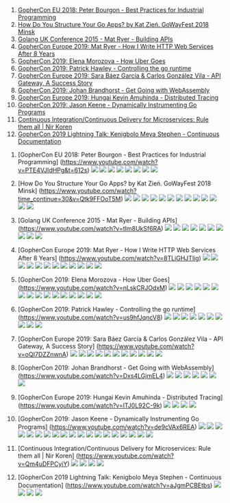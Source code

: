 
1. [GopherCon EU 2018: Peter Bourgon - Best Practices for Industrial Programming](#1)   
1. [How Do You Structure Your Go Apps? by Kat Zień. GoWayFest 2018 Minsk](#2)   
1. [Golang UK Conference 2015 - Mat Ryer - Building APIs](#3)   
1. [GopherCon Europe 2019: Mat Ryer - How I Write HTTP Web Services After 8 Years](#4)   
1. [GopherCon 2019: Elena Morozova - How Uber Goes](#5)   
1. [GopherCon 2019: Patrick Hawley - Controlling the go runtime](#6)   
1. [GopherCon Europe 2019: Sara Báez García & Carlos González Vila - API Gateway, A Success Story](#7)   
1. [GopherCon 2019: Johan Brandhorst - Get Going with WebAssembly](#8)   
1. [GopherCon Europe 2019: Hungai Kevin Amuhinda - Distributed Tracing](#9)   
1. [GopherCon 2019: Jason Keene - Dynamically Instrumenting Go Programs](#10)   
1. [Continuous Integration/Continuous Delivery for Microservices: Rule them all | Nir Koren](#11)   
1. [GopherCon 2019 Lightning Talk: Kenigbolo Meya Stephen - Continuous Documentation](#12)   


<a name="1"></a>

1. [GopherCon EU 2018: Peter Bourgon - Best Practices for Industrial Programming] (https://www.youtube.com/watch?v=PTE4VJIdHPg&t=612s)
![](images/000006.png)
![](images/000001.png)
![](images/000002.png)
![](images/000003.png)
![](images/000004.png)
![](images/000005.png)
![](images/000006.png)
![](images/000007.png)


<a name="2"></a>

2. [How Do You Structure Your Go Apps? by Kat Zień. GoWayFest 2018 Minsk] (https://www.youtube.com/watch?time_continue=30&v=Qtk9FFOoT5M)
![](images/000101.png)
![](images/000102.png)
![](images/000103.png)
![](images/000104.png)
![](images/000105.png)
![](images/000106.png)
![](images/000107.png)
![](images/000108.png)
![](images/000109.png)
![](images/000110.png)
![](images/000111.png)
![](images/000112.png)
![](images/000113.png)


<a name="3"></a>

3. [Golang UK Conference 2015 - Mat Ryer - Building APIs] (https://www.youtube.com/watch?v=tIm8UkSf6RA)
![](images/000201.png)
![](images/000202.png)
![](images/000203.png)
![](images/000204.png)
![](images/000205.png)
![](images/000206.png)
![](images/000207.png)
![](images/000208.png)
![](images/000209.png)
![](images/000210.png)


<a name="4"></a>

4. [GopherCon Europe 2019: Mat Ryer - How I Write HTTP Web Services After 8 Years] (https://www.youtube.com/watch?v=8TLiGHJTlig)
![](images/000301.png)
![](images/000302.png)
![](images/000303.png)
![](images/000304.png)
![](images/000305.png)
![](images/000306.png)
![](images/000307.png)
![](images/000308.png)
![](images/000309.png)
![](images/000310.png)
![](images/000311.png)
![](images/000312.png)


<a name="5"></a>

5. [GopherCon 2019: Elena Morozova - How Uber Goes] (https://www.youtube.com/watch?v=nLskCRJOdxM)
![](images/000401.png)
![](images/000402.png)
![](images/000403.png)
![](images/000404.png)
![](images/000405.png)
![](images/000406.png)
![](images/000407.png)
![](images/000408.png)
![](images/000409.png)
![](images/000410.png)
![](images/000411.png)
![](images/000412.png)
![](images/000413.png)
![](images/000414.png)
![](images/000415.png)
![](images/000416.png)


<a name="6"></a>

6. [GopherCon 2019: Patrick Hawley - Controlling the go runtime] (https://www.youtube.com/watch?v=us9hfJqncV8)
![](images/000501.png)
![](images/000502.png)
![](images/000503.png)
![](images/000504.png)
![](images/000505.png)
![](images/000506.png)
![](images/000507.png)
![](images/000508.png)
![](images/000509.png)
![](images/000510.png)


<a name="7"></a>

7. [GopherCon Europe 2019: Sara Báez García & Carlos González Vila - API Gateway, A Success Story] (https://www.youtube.com/watch?v=oQI7DZZnwnA)
![](images/000601.png)
![](images/000602.png)
![](images/000603.png)
![](images/000604.png)
![](images/000605.png)
![](images/000606.png)
![](images/000607.png)
![](images/000608.png)
![](images/000609.png)
![](images/000610.png)
![](images/000611.png)


<a name="8"></a>

8. [GopherCon 2019: Johan Brandhorst - Get Going with WebAssembly] (https://www.youtube.com/watch?v=Dxs4LGjmEL4)
![](images/000701.png)
![](images/000702.png)
![](images/000703.png)
![](images/000704.png)
![](images/000705.png)
![](images/000706.png)
![](images/000707.png)


<a name="9"></a>

9. [GopherCon Europe 2019: Hungai Kevin Amuhinda - Distributed Tracing] (https://www.youtube.com/watch?v=lTJ0L92C-9k)
![](images/000801.png)
![](images/000802.png)
![](images/000803.png)
![](images/000804.png)


<a name="10"></a>

10. [GopherCon 2019: Jason Keene - Dynamically Instrumenting Go Programs] (https://www.youtube.com/watch?v=de9cVAx6REA)
![](images/001001.png)
![](images/001002.png)
![](images/001003.png)
![](images/001004.png)
![](images/001005.png)
![](images/001006.png)
![](images/001007.png)
![](images/001008.png)
![](images/001009.png)
![](images/001010.png)
![](images/001011.png)
![](images/001012.png)
![](images/001013.png)
![](images/001014.png)
![](images/001015.png)
![](images/001016.png)
![](images/001017.png)
![](images/001018.png)
![](images/001019.png)


<a name="11"></a>

11. [Continuous Integration/Continuous Delivery for Microservices: Rule them all | Nir Koren] (https://www.youtube.com/watch?v=Qm4uDFPCyiY)
![](images/001101.png)
![](images/001102.png)
![](images/001103.png)
![](images/001104.png)


<a name="12"></a>

12. [GopherCon 2019 Lightning Talk: Kenigbolo Meya Stephen - Continuous Documentation] (https://www.youtube.com/watch?v=aJgmPCBEtbs)
![](images/001201.png)
![](images/001202.png)
![](images/001203.png)
![](images/001204.png)